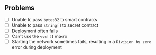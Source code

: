 ## Problems
- [ ] Unable to pass `bytes32` to smart contracts
- [ ] Unable to pass `string[]` to secret contract
- [ ] Deployment often fails 
- [ ] Can't use the `vec![]` macro
- [ ] Starting the network sometimes fails, resulting in a `Division by zero` error during deployment